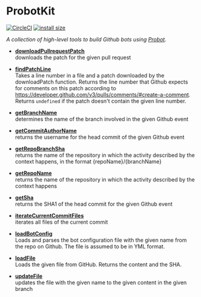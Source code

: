 # ProbotKit

[![CircleCI](https://circleci.com/gh/kevgo/probot-kit.svg?style=shield)](https://circleci.com/gh/kevgo/probot-kit)
[![install size](https://packagephobia.now.sh/badge?p=probot-kit)](https://packagephobia.now.sh/result?p=probot-kit)

_A collection of high-level tools to build Github bots using
[Probot](https://probot.github.io)._

<a textrun="all-exported">

- **[downloadPullrequestPatch](src/download-pullrequest-patch.ts)** <br>
  downloads the patch for the given pull request

- **[findPatchLine](src/find-patch-line.ts)** <br> Takes a line number in a file
  and a patch downloaded by the downloadPatch function. Returns the line number
  that Github expects for comments on this patch according to
  https://developer.github.com/v3/pulls/comments/#create-a-comment. Returns
  `undefined` if the patch doesn't contain the given line number.

* **[getBranchName](src/get-branch-name.ts)** <br> determines the name of the
  branch involved in the given Github event

* **[getCommitAuthorName](src/get-commit-author-name.ts)** <br> returns the
  username for the head commit of the given Github event

* **[getRepoBranchSha](src/get-repo-branch-sha.ts)** <br> returns the name of
  the repository in which the activity described by the context happens, in the
  format {repoName}/{branchName}

* **[getRepoName](src/get-repo-name.ts)** <br> returns the name of the
  repository in which the activity described by the context happens

* **[getSha](src/get-sha.ts)** <br> returns the SHA1 of the head commit for the
  given Github event

* **[iterateCurrentCommitFiles](src/iterate-current-commit-files.ts)** <br>
  iterates all files of the current commit

* **[loadBotConfig](src/load-bot-config.ts)** <br> Loads and parses the bot
  configuration file with the given name from the repo on Github. The file is
  assumed to be in YML format.

* **[loadFile](src/load-file.ts)** <br> Loads the given file from GitHub.
  Returns the content and the SHA.

* **[updateFile](src/update-file.ts)** <br> updates the file with the given name
  to the given content in the given branch

</a>
